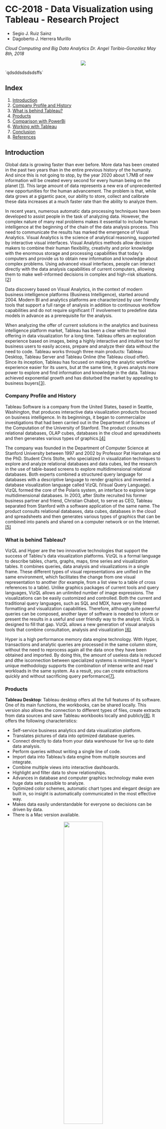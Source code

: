 # CC-2018 - Data Visualization using Tableau - Research Project

* Segio J. Ruiz Sainz
* Dagoberto J. Herrera Murillo

_Cloud Computing and Big Data Analytics
Dr. Angel Toribio-González
May 8th, 2018_

<p align="center">
  <img src="tableaulogo.jpg">
</p>
`qdsddsdsdsdsffs`

## Index

1. [Introduction](#introduction)
2. [Company Profile and History](#company-profile-and-history)
3. [What is behind Tableau?](#what-is-behind-tableau)
4. [Products](#products)
5. [Comparison with PowerBi](#comparison-with-power-bi)
6. [Working with Tableau](#working-with-tableau)
7. [Conclusion](#conclusion)
8. [References](#references)

## Introduction

Global data is growing faster than ever before. More data has been created in the past two years than in the entire previous history of the humanity. And since this is not going to stop, by the year 2020 about 1.7MB of new information will be created every second for every human being on the planet [[1]](#references). This large amount of data represents a new era of unprecedented new opportunities for the human  advancement. The problem is that, while data grows at a gigantic pace, our ability to store, collect and calibrate these data increases at a much faster rate than the ability to analyze them.

In recent years, numerous automatic data processing techniques have been developed to assist people in the task of analyzing data. However, the complex nature of many real problems makes it essential to include human intelligence at the beginning of the chain of the data analysis process. This need to communicate the results has marked the emergence of Visual Analytics. Visual Analytics is the science of analytical reasoning, supported by interactive visual interfaces. Visual Analytics methods allow decision makers to combine their human flexibility, creativity and prior knowledge with the enormous storage and processing capabilities that today's computers and provide us to obtain new information and knowledge about complex problems. Using advanced visual interfaces, people can interact directly with the data analysis capabilities of current computers, allowing them to make well-informed decisions in complex and high-risk situations.[[2]](#references)

Data discovery based on Visual Analytics, in the context of modern business intelligence platforms (Business Intelligence), started around 2004. Modern BI and analytics platforms are characterized by user friendly tools that support a full range of analysis in addition to continuous workflow capabilities and do not require significant IT involvement to predefine data models in advance as a prerequisite for the analysis.

When analyzing the offer of current solutions in the analytics and business intelligence platform market, Tableau has been a clear within the tool offering in data visualization for a long time. Tableau offers an exploration experience based on images, being a highly interactive and intuitive tool for business users to easily access, prepare and analyze their data without the need to code. Tableau works through three main products: Tableau Desktop, Tableau Server and Tableau Online (the Tableau cloud offer). Since its inception, Tableau has focused on making the analytic workflow experience easier for its users, but at the same time, it gives analysts more power to explore and find information and knowledge in the data. Tableau achieved exponential growth and has disturbed the market by appealing to business buyers[[3]](#references).

### Company Profile and History

Tableau Software is a company from the United States, based in Seattle, Washington, that produces interactive data visualization products focused on business intelligence. In its beginnings, it began to commercialize investigations that had been carried out in the Department of Sciences of the Computation of the University of Stanford. The product consults relational databases, OLAP cubes, databases in the cloud and spreadsheets and then generates various types of graphics.[[4]](#references)


The company was founded in the Department of Computer Science at Stanford University between 1997 and 2002 by Professor Pat Hanrahan and the PhD. Student Chris Stolte, who specialized in visualization techniques to explore and analyze relational databases and data cubes, led the research in the use of table-based screens to explore multidimensional relational databases. Both experts combined a structured query language for databases with a descriptive language to render graphics and invented a database visualization language called VizQL (Visual Query Language). VizQL formed the core of the Polaris system, an interface to explore large multidimensional databases. In 2003, after Stolte recruited his former business partner and friend, Christian Chabot, to serve as CEO, Tableau separated from Stanford with a software application of the same name. The product consults relational databases, data cubes, databases in the cloud and spreadsheets and then generates various types of graphics that can be combined into panels and shared on a computer network or on the Internet.[[5]](#references)


### What is behind Tableau?

VizQL and Hyper are the two innovative technologies that support the success of Tableu's data visualization platforms. VizQL is a formal language to describe tables, charts, graphs, maps, time series and visualization tables. It combines queries, data analysis and visualizations in a single frame. These different types of visual representations are unified in the same environment, which facilitates the change from one visual representation to another (for example, from a list view to a table of cross references to a table). Unlike graphics packages of current tools and query languages, VizQL allows an unlimited number of image expressions. The visualizations can be easily customized and controlled. Both the current and traditional query languages, such as SQL and MDX, have very limited formatting and visualization capabilities. Therefore, although quite powerful queries can be composed, another layer of software is needed to inform or present the results in a useful and user friendly way to the analyst. VizQL is designed to fill that gap. VizQL allows a new generation of visual analysis tools that combine consultation, analysis and visualization [[6]](#references).


Hyper is a high performance memory data engine technology. With Hyper, transactions and analytic queries are processed in the same column store, without the need to reprocess again all the data once they have been obtained and imported. By doing this, the amount of useless data is reduced and dthe isconnection between specialized systems is minimized. Hyper's unique methodology supports the combination of intense write and read workloads in the same system. As a result, you can create extractions quickly and without sacrificing query performance[[7]](#references).


### Products 

__Tableau Desktop__: Tableau desktop offers all the full features of its software. One of its main functions, the workbooks, can be shared locally. This version also allows the connection to different types of files, create extracts from data sources and save Tableau workbooks locally and publicly[[8]](#references). It offers the following characteristics:


* Self-service business analytics and data visualization platform.
* Translates pictures of data into optimized database queries.
* Connect directly to data from your data warehouse for live up to date data analysis.
* Perform queries without writing a single line of code.
* Import data into Tableau’s data engine from multiple sources and integrate.
* Combine multiple views into interactive dashboards.
* Highlight and filter data to show relationships.
* Advances in database and computer graphics technology make even huge data sets possible to analyze.
* Optimized color schemes, automatic chart types and elegant design are built in, so insight is automatically communicated in the most effective way.
* Makes data easily understandable for everyone so decisions can be driven by data.
* There is a Mac version available.

<p align="center">
  <img src="tdesk.png" width="50%" height="50%" />
</p>


__Tableau Server__: Tableau Server allows users to save workbooks securely throughout the organization using a secure server. This allows the user to not have to share the workbook publicly. However, this has an additional cost over the original price[[9]](#references). It offers us these characteristics:


* Publish dashboards with Tableau Desktop and share them throughout the organization with web-based Tableau Server.
* Users can interact with dashboards using browser or mobile-based devices.
* Leverages fast databases through live data connections, or can extract and refresh your data.
* Empower your business team to find answers in minutes, not months.

<p align="center">
  <img src="tserver1.png" width="50%" height="50%" />
</p>


<p align="center">
  <img src="TableauServer2.png" width="50%" height="50%" />
</p>

__Tableau Online__: This is a free version of the software that can allow anyone to connect to a spreadsheet or file and create interactive visualizations of data for the web[[10]](#references). It offers the following characteristics:


* Hosted version of Tableau Server makes business intelligence faster and easier.
* Publish dashboards with Tableau Desktop and share them with colleagues, partners or customers.

<p align="center">
  <img src="tonline.png" width="50%" height="50%" />
</p>

<p align="center">
  <img src="tonline1.png" width="50%" height="50%" />
</p>


__Tableau Reader__: Tableau Reader allows you to read the Tableau file types. If you want to share your workbook by sending a file, the receiver will need a Tableau reader to open the document. Without the reader, you may need share it publicly or convert the workbook into a PDF format.[[11]](#references) It offers the following characteristics:

<p align="center">
  <img src="treader.jpg" width="50%" height="50%" />
</p>

* Free desktop application that enables you to open and view visualizations built in Tableau Desktop
* You can filter, drill-down and view details of the data but you won’t be able to edit or perform any interactions if the author hasn’t built it[[12]](#references)
 


### Working with Tableau

Tableau uses a workbook and sheet file structure, much like Microsoft Excel. A workbook contains sheets. A sheet can be a worksheet, a dashboard, or a story[[13]](#references).


* A worksheet contains a single view along with shelves, cards, legends, and the Data and Analytics panes in its side bar. 
* A dashboard is a collection of several worksheets and supporting information shown in a single place so you can compare and monitor a variety of data simultaneously. For example, you may have a set of views that you review every day. Rather than flipping through each worksheet, you can create a dashboard that displays all the views at once.
* A story  is a sequence of visualizations that work together to convey information. You can create stories to tell a data narrative, provide context, demonstrate how decisions relate to outcomes, or to simply make a compelling case. A story is a sheet, so the methods you use to create, name, and manage worksheets and dashboards also apply to stories. At the same time, a story is also a collection of sheets, arranged in a sequence. Each individual sheet in a story is called a story point. When you share a story —for example, by publishing a workbook to Tableau Public, Tableau Server, or Tableau Online—users can interact with the story to reveal new findings or ask new questions of the data.





### Comparison with Power BI

<p align="center">
  <img src="pbi.jpg" >
</p>

So far we have talked about Tableau. But what about other similar tools in the market? The direct competition of Tableu would be Power BI. According to Gartner, Tableau and Microsoft Power BI are the two front-runners in the business intelligence (BI) and data visualization software industry. Tableau continues to be perceived as the modern BI market leader — still slightly ahead of Microsoft on overall execution. While growth continues for Tableau, it is at a much slower pace due to pricing and competitive pressure from Microsoft. We’ve compared Tableau and Power BI to highlight main differences and the factors to consider in a purchase decision.

__Pricing__: When it comes to cost, Power BI is generally a more affordable option. For users who prioritize free trial capabilities, Power BI offers a robust 60-day Pro trial, while Tableau’s free trial is 14 days. Additionally, Power BI starts at $9.99 per user per month, while Tableau starts at $35.

__Functionality__: The depth of data discovery is more sophisticated with Tableau than Power BI. Both Tableau and Power BI allow business managers to set up sophisticated visualizations that help spot patterns, reduce costs, speed up processes and generate consensus. However, Tableau allows users to leverage any number of datapoints for conducting analysis – something Power BI doesn’t offer. 
Both Tableau and Power BI offers support for hundreds of data connectors including online analytical processing (OLAP) and big data options (such as NoSQL, Hadoop) as well as cloud options. However, Tableau offers better support for connecting to a distinct data warehouse, whereas Power BI is heavily integrated with Microsoft’s portfolio, including its Azure cloud platform. 

__Product support and community__: While both platforms offer extensive digital resources for customers to self-serve, Tableau offers more comprehensive customer support options in terms of direct contact. Power BI users with a free account have limited support, while users with Pro and Premium accounts receive faster support. 
With Tableau users can access support resources tailored to their version of the software, including getting started, best practices and how to optimally use the platform’s top features. Users can also access the Tableau community forum and attend training and other events. In the case of Power BI, customer support functionality is limited for users with a free Power BI account. All users can submit a support ticket, however, users with a paid account receive faster support. Power BI also offers robust support resources and documentation, including guided learning, a user community forum and samples of how partners use the platform.


### Conclusion

Tableau is a tool of great potential because it is highly intuitive, it allows to visualize instantly any change that we are making and does not require great knowledge for the elaboration of reports of medium complexity. It is able to combine several analysis in a single report where different documents are inserted to facilitate the understanding of the data.

The connection with the data sources is direct, does not require programming and gives us the opportunity to generate personalized queries. We can generate queries in different programming languages ​​oriented to query data, such as Oracle or SQL Server among others. 

Starting to use Tableau is a decision that brings advantages for the entire company and also for the IT department. His absolute leadership in Gartner's Margic Cuadrant, where users rate him as the best BI solution for his user experience, his ability to implement himself on a tight budget to grow, and how easy it is to put IT, make implement Tableau is a very low risk decision.


## References:

[1] [Forbes, 2017, How To Stay Sane And Spur Sales In Data Wonderland](https://www.forbes.com/sites/falonfatemi/2017/06/27/how-to-stay-sane-and-spur-sales-in-data-wonderland/#2709d6d2f88f).

[2] Thomas, J., Cook, K.: Illuminating the Path: Research and Development Agenda for Visual Analytics. IEEE-Press (2005)

[3] [Magic Quadrant for Business Intelligence and Analytics Platforms](https://cdn2.hubspot.net/hubfs/2172371/Q1%202017%20Gartner.pdf?t=149626062)

[4] [Tableau Software Inc, 2017](http://www.annualreports.com/Company/tableau-software-inc)

[5] [Tableau, Our Story, 2017](https://careers.tableau.com/ourstory)

[6] [what-is-vizql, bibuddy](https://bibuddy.wordpress.com/2017/04/11/what-is-vizql/)

[7] [Tecnología de Tableau, Tableau, 2017](https://www.tableau.com/es-es/products/technology)

[8] [Tableau corporate, Chris Raby, 2017](https://www.slideshare.net/chrisraby/tableau-corporate-16363769)

[9] [Tableau corporate, Chris Raby, 2017](https://www.slideshare.net/chrisraby/tableau-corporate-16363769)

[10] [Tableau corporate, Chris Raby, 2017](https://www.slideshare.net/chrisraby/tableau-corporate-16363769)

[11] [Tableau corporate, Chris Raby, 2017](https://www.slideshare.net/chrisraby/tableau-corporate-16363769)

[12] [Power BI vs Tableau, 2017](https://www.encorebusiness.com/blog/power-bi-vs-tableau/)

[13] [Workbooks and Sheets, Tableau, 2017](https://onlinehelp.tableau.com/current/pro/desktop/en-us/environ_workbooksandsheets.html)


